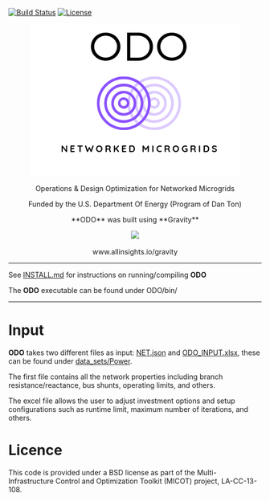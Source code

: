 [![Build Status](https://travis-ci.org/lanl-ansi/ODO.svg?branch=master)](https://travis-ci.org/lanl-ansi/ODO)
[![License](https://img.shields.io/badge/License-BSD--3-brightgreen.svg)](https://opensource.org/licenses/BSD-3-Clause)

<p align="center">
<img src="media/LOGO.jpg">
</p>
<p align="center"> Operations & Design Optimization for Networked Microgrids </p>
<p align="center">Funded by the U.S. Department Of Energy (Program of Dan Ton)</p>

<p align="center">**ODO** was built using **Gravity**</p>

<p align="center">
<img src="https://static.wixstatic.com/media/c6cff5_dd7659693c6247dc8eb8605d3dca95e8~mv2_d_3300_2550_s_4_2.png/v1/crop/x_1058,y_575,w_1183,h_1225/fill/w_288,h_298,al_c,usm_0.66_1.00_0.01/c6cff5_dd7659693c6247dc8eb8605d3dca95e8~mv2_d_3300_2550_s_4_2.png" width="150">
</p>
<p align="center">www.allinsights.io/gravity</p>

*****************************
See [INSTALL.md](INSTALL.md) for instructions on running/compiling **ODO**

The **ODO** executable can be found under ODO/bin/
*****************************

# Input

**ODO** takes two different files as input: [NET.json](data_sets/Power/IEEE13.json) and [ODO_INPUT.xlsx](data_sets/Power/ODO_INPUT.xlsx), these can be found under [data_sets/Power](data_sets/Power).

The first file contains all the network properties including branch resistance/reactance, bus shunts, operating limits, and others.

The excel file allows the user to adjust investment options and setup configurations such as runtime limit, maximum number of iterations, and others.


# Licence

This code is provided under a BSD license as part of the Multi-Infrastructure Control and Optimization Toolkit (MICOT) project, LA-CC-13-108.


